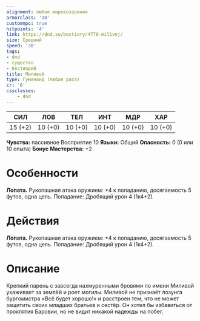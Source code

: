 ```yaml
---
alignment: любое мировоззрение
armorclass: '10'
customnpc: true
hitpoints: '4'
link: https://dnd.su/bestiary/4770-milivoj/
size: Средний
speed: '30'
tags:
- dnd
- существо
- бестиарий
title: Миливой
type: Гуманоид (любая раса)
cr: '0'
cssclasses:
    - dnd
---
```



| СИЛ | ЛОВ | ТЕЛ | ИНТ | МДР | ХАР |
|---|---|---|---|---|---|
| 15 (+2) | 10 (+0) | 10 (+0) | 10 (+0) | 10 (+0) | 10 (+0) |
**Чувства:** пассивное Восприятие 10
**Языки:** Общий
**Опасность:** 0 (0 или 10 опыта)
**Бонус Мастерства:** +2


# Особенности
**Лопата.** Рукопашная атака оружием: +4 к попаданию, досягаемость 5 футов, одна цель. Попадание: Дробящий урон 4 (1к4+2).


# Действия
**Лопата.** Рукопашная атака оружием: +4 к попаданию, досягаемость 5 футов, одна цель. Попадание: Дробящий урон 4 (1к4+2).


# Описание
Крепкий парень с завсегда нахмуренными бровями по имени Миливой ухаживает за землёй и роет могилы. Миливой не признаёт лозунга бургомистра «Всё будет хорошо!» и расстроен тем, что не может защитить своих младших братьев и сестёр. Он хотел бы избавиться от проклятия Баровии, но не видит никакой надежды на побег.